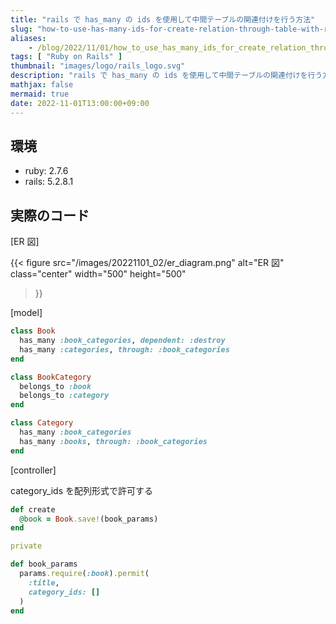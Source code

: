 ```yaml
---
title: "rails で has_many の ids を使用して中間テーブルの関連付けを行う方法"
slug: "how-to-use-has-many-ids-for-create-relation-through-table-with-rails"
aliases:
    - /blog/2022/11/01/how_to_use_has_many_ids_for_create_relation_through_table_with_rails/index.html
tags: [ "Ruby on Rails" ]
thumbnail: "images/logo/rails_logo.svg"
description: "rails で has_many の ids を使用して中間テーブルの関連付けを行う方法"
mathjax: false
mermaid: true
date: 2022-11-01T13:00:00+09:00
---
```


## 環境

* ruby: 2.7.6
* rails: 5.2.8.1

## 実際のコード

[ER 図]

{{<
  figure
    src="/images/20221101_02/er_diagram.png"
    alt="ER 図"
    class="center"
    width="500"
    height="500"
>}}

[model]

```rb
class Book
  has_many :book_categories, dependent: :destroy
  has_many :categories, through: :book_categories
end

class BookCategory
  belongs_to :book
  belongs_to :category
end

class Category
  has_many :book_categories
  has_many :books, through: :book_categories
end
```

[controller]

category_ids を配列形式で許可する

```rb
def create
  @book = Book.save!(book_params)
end

private

def book_params
  params.require(:book).permit(
    :title,
    category_ids: []
  )
end
```
